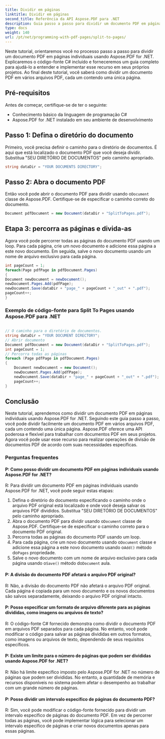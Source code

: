 ```yaml
---
title: Dividir em páginas
linktitle: Dividir em páginas
second_title: Referência da API Aspose.PDF para .NET
description: Guia passo a passo para dividir um documento PDF em páginas individuais usando Aspose.PDF for .NET.
type: docs
weight: 140
url: /pt/net/programming-with-pdf-pages/split-to-pages/
---
```

Neste tutorial, orientaremos você no processo passo a passo para dividir um documento PDF em páginas individuais usando Aspose.PDF for .NET. Explicaremos o código-fonte C# incluído e forneceremos um guia completo para ajudá-lo a entender e implementar esse recurso em seus próprios projetos. Ao final deste tutorial, você saberá como dividir um documento PDF em vários arquivos PDF, cada um contendo uma única página.

## Pré-requisitos
Antes de começar, certifique-se de ter o seguinte:

- Conhecimento básico da linguagem de programação C#
- Aspose.PDF for .NET instalado em seu ambiente de desenvolvimento

## Passo 1: Defina o diretório do documento
Primeiro, você precisa definir o caminho para o diretório de documentos. É aqui que está localizado o documento PDF que você deseja dividir. Substitua "SEU DIRETÓRIO DE DOCUMENTOS" pelo caminho apropriado.

```csharp
string dataDir = "YOUR DOCUMENTS DIRECTORY";
```

## Passo 2: Abra o documento PDF
 Então você pode abrir o documento PDF para dividir usando o`Document` classe de Aspose.PDF. Certifique-se de especificar o caminho correto do documento.

```csharp
Document pdfDocument = new Document(dataDir + "SplitToPages.pdf");
```

## Etapa 3: percorra as páginas e divida-as
Agora você pode percorrer todas as páginas do documento PDF usando um loop. Para cada página, crie um novo documento e adicione essa página a este novo documento. Em seguida, salve o novo documento usando um nome de arquivo exclusivo para cada página.

```csharp
int pageCount = 1;
foreach(Page pdfPage in pdfDocument.Pages)
{
Document newDocument = newDocument();
newDocument.Pages.Add(pdfPage);
newDocument.Save(dataDir + "page_" + pageCount + "_out" + ".pdf");
pageCount++;
}
```

### Exemplo de código-fonte para Split To Pages usando Aspose.PDF para .NET 

```csharp

// O caminho para o diretório de documentos.
string dataDir = "YOUR DOCUMENT DIRECTORY";
// Abrir documento
Document pdfDocument = new Document(dataDir + "SplitToPages.pdf");
int pageCount = 1;
// Percorra todas as páginas
foreach (Page pdfPage in pdfDocument.Pages)
{
	Document newDocument = new Document();
	newDocument.Pages.Add(pdfPage);
	newDocument.Save(dataDir + "page_" + pageCount + "_out" + ".pdf");
	pageCount++;
}

```

## Conclusão
Neste tutorial, aprendemos como dividir um documento PDF em páginas individuais usando Aspose.PDF for .NET. Seguindo este guia passo a passo, você pode dividir facilmente um documento PDF em vários arquivos PDF, cada um contendo uma única página. Aspose.PDF oferece uma API poderosa e flexível para trabalhar com documentos PDF em seus projetos. Agora você pode usar esse recurso para realizar operações de divisão de documentos PDF de acordo com suas necessidades específicas.

### Perguntas frequentes

#### P: Como posso dividir um documento PDF em páginas individuais usando Aspose.PDF for .NET?

R: Para dividir um documento PDF em páginas individuais usando Aspose.PDF for .NET, você pode seguir estas etapas:

1. Defina o diretório do documento especificando o caminho onde o arquivo PDF original está localizado e onde você deseja salvar os arquivos PDF divididos. Substitua "SEU DIRETÓRIO DE DOCUMENTOS" pelo caminho apropriado.
2.  Abra o documento PDF para dividir usando o`Document` classe de Aspose.PDF. Certifique-se de especificar o caminho correto para o documento PDF original.
3. Percorra todas as páginas do documento PDF usando um loop.
4.  Para cada página, crie um novo documento usando o`Document` classe e adicione essa página a este novo documento usando o`Add()` método do`Pages` propriedade.
5.  Salve o novo documento com um nome de arquivo exclusivo para cada página usando o`Save()` método do`Document` aula.

#### P: A divisão do documento PDF afetará o arquivo PDF original?

R: Não, a divisão do documento PDF não afetará o arquivo PDF original. Cada página é copiada para um novo documento e os novos documentos são salvos separadamente, deixando o arquivo PDF original intacto.

#### P: Posso especificar um formato de arquivo diferente para as páginas divididas, como imagens ou arquivos de texto?

R: O código-fonte C# fornecido demonstra como dividir o documento PDF em arquivos PDF separados para cada página. No entanto, você pode modificar o código para salvar as páginas divididas em outros formatos, como imagens ou arquivos de texto, dependendo de seus requisitos específicos.

#### P: Existe um limite para o número de páginas que podem ser divididas usando Aspose.PDF for .NET?

R: Não há limite específico imposto pelo Aspose.PDF for .NET no número de páginas que podem ser divididas. No entanto, a quantidade de memória e recursos disponíveis no sistema podem afetar o desempenho ao trabalhar com um grande número de páginas.

#### P: Posso dividir um intervalo específico de páginas do documento PDF?

R: Sim, você pode modificar o código-fonte fornecido para dividir um intervalo específico de páginas do documento PDF. Em vez de percorrer todas as páginas, você pode implementar lógica para selecionar um intervalo específico de páginas e criar novos documentos apenas para essas páginas.